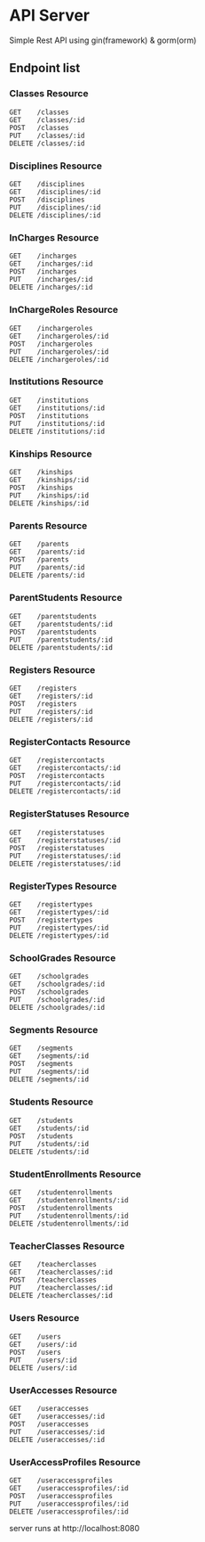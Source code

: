 # API Server

Simple Rest API using gin(framework) & gorm(orm)

## Endpoint list

### Classes Resource

```
GET    /classes
GET    /classes/:id
POST   /classes
PUT    /classes/:id
DELETE /classes/:id
```

### Disciplines Resource

```
GET    /disciplines
GET    /disciplines/:id
POST   /disciplines
PUT    /disciplines/:id
DELETE /disciplines/:id
```

### InCharges Resource

```
GET    /incharges
GET    /incharges/:id
POST   /incharges
PUT    /incharges/:id
DELETE /incharges/:id
```

### InChargeRoles Resource

```
GET    /inchargeroles
GET    /inchargeroles/:id
POST   /inchargeroles
PUT    /inchargeroles/:id
DELETE /inchargeroles/:id
```

### Institutions Resource

```
GET    /institutions
GET    /institutions/:id
POST   /institutions
PUT    /institutions/:id
DELETE /institutions/:id
```

### Kinships Resource

```
GET    /kinships
GET    /kinships/:id
POST   /kinships
PUT    /kinships/:id
DELETE /kinships/:id
```

### Parents Resource

```
GET    /parents
GET    /parents/:id
POST   /parents
PUT    /parents/:id
DELETE /parents/:id
```

### ParentStudents Resource

```
GET    /parentstudents
GET    /parentstudents/:id
POST   /parentstudents
PUT    /parentstudents/:id
DELETE /parentstudents/:id
```

### Registers Resource

```
GET    /registers
GET    /registers/:id
POST   /registers
PUT    /registers/:id
DELETE /registers/:id
```

### RegisterContacts Resource

```
GET    /registercontacts
GET    /registercontacts/:id
POST   /registercontacts
PUT    /registercontacts/:id
DELETE /registercontacts/:id
```

### RegisterStatuses Resource

```
GET    /registerstatuses
GET    /registerstatuses/:id
POST   /registerstatuses
PUT    /registerstatuses/:id
DELETE /registerstatuses/:id
```

### RegisterTypes Resource

```
GET    /registertypes
GET    /registertypes/:id
POST   /registertypes
PUT    /registertypes/:id
DELETE /registertypes/:id
```

### SchoolGrades Resource

```
GET    /schoolgrades
GET    /schoolgrades/:id
POST   /schoolgrades
PUT    /schoolgrades/:id
DELETE /schoolgrades/:id
```

### Segments Resource

```
GET    /segments
GET    /segments/:id
POST   /segments
PUT    /segments/:id
DELETE /segments/:id
```

### Students Resource

```
GET    /students
GET    /students/:id
POST   /students
PUT    /students/:id
DELETE /students/:id
```

### StudentEnrollments Resource

```
GET    /studentenrollments
GET    /studentenrollments/:id
POST   /studentenrollments
PUT    /studentenrollments/:id
DELETE /studentenrollments/:id
```

### TeacherClasses Resource

```
GET    /teacherclasses
GET    /teacherclasses/:id
POST   /teacherclasses
PUT    /teacherclasses/:id
DELETE /teacherclasses/:id
```

### Users Resource

```
GET    /users
GET    /users/:id
POST   /users
PUT    /users/:id
DELETE /users/:id
```

### UserAccesses Resource

```
GET    /useraccesses
GET    /useraccesses/:id
POST   /useraccesses
PUT    /useraccesses/:id
DELETE /useraccesses/:id
```

### UserAccessProfiles Resource

```
GET    /useraccessprofiles
GET    /useraccessprofiles/:id
POST   /useraccessprofiles
PUT    /useraccessprofiles/:id
DELETE /useraccessprofiles/:id
```

server runs at http://localhost:8080
